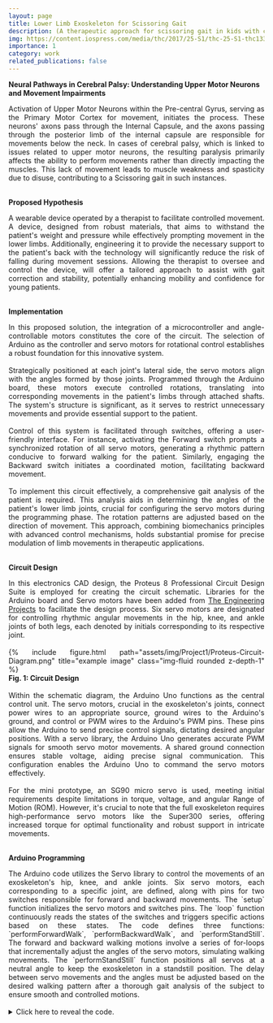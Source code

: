 ```yaml
---
layout: page
title: Lower Limb Exoskeleton for Scissoring Gait
description: (A therapeutic approach for scissoring gait in kids with cerebral palsy.)
img: https://content.iospress.com/media/thc/2017/25-S1/thc-25-S1-thc1330/thc-25-thc1330-g001.jpg
importance: 1
category: work
related_publications: false
---
```




**Neural Pathways in Cerebral Palsy: Understanding Upper Motor Neurons and Movement Impairments** <br>
<div style="text-align: justify">Activation of Upper Motor Neurons within the Pre-central Gyrus, serving as the Primary Motor Cortex for movement, initiates the process. These neurons' axons pass through the Internal Capsule, and the axons passing through the posterior limb of the internal capsule are responsible for movements below the neck. In cases of cerebral palsy, which is linked to issues related to upper motor neurons, the resulting paralysis primarily affects the ability to perform movements rather than directly impacting the muscles. This lack of movement leads to muscle weakness and spasticity due to disuse, contributing to a Scissoring gait in such instances.
</div>
<br>

**Proposed Hypothesis** <br>
<div style="text-align: justify">A wearable device operated by a therapist to facilitate controlled movement. A device, designed from robust materials, that aims to withstand the patient's weight and pressure while effectively prompting movement in the lower limbs. Additionally, engineering it to provide the necessary support to the patient's back with the technology will significantly reduce the risk of falling during movement sessions. Allowing the therapist to oversee and control the device, will offer a tailored approach to assist with gait correction and stability, potentially enhancing mobility and confidence for young patients.
</div>
<br>


**Implementation** <br>
<div style="text-align: justify"> In this proposed solution, the integration of a microcontroller and angle-controllable motors constitutes the core of the circuit. The selection of Arduino as the controller and servo motors for rotational control establishes a robust foundation for this innovative system.
<br>
<br>
Strategically positioned at each joint's lateral side, the servo motors align with the angles formed by those joints. Programmed through the Arduino board, these motors execute controlled rotations, translating into corresponding movements in the patient's limbs through attached shafts. The system's structure is significant, as it serves to restrict unnecessary movements and provide essential support to the patient.
<br>
<br>
Control of this system is facilitated through switches, offering a user-friendly interface. For instance, activating the Forward switch prompts a synchronized rotation of all servo motors, generating a rhythmic pattern conducive to forward walking for the patient. Similarly, engaging the Backward switch initiates a coordinated motion, facilitating backward movement.
<br>
<br>
To implement this circuit effectively, a comprehensive gait analysis of the patient is required. This analysis aids in determining the angles of the patient's lower limb joints, crucial for configuring the servo motors during the programming phase. The rotation patterns are adjusted based on the direction of movement. This approach, combining biomechanics principles with advanced control mechanisms, holds substantial promise for precise modulation of limb movements in therapeutic applications.
</div>
<br>



**Circuit Design** <br>
<div style="text-align: justify">In this electronics CAD design, the Proteus 8 Professional Circuit Design Suite is employed for creating the circuit schematic. Libraries for the Arduino board and Servo motors have been added from <a href='https://www.theengineeringprojects.com/'>The Engineering Projects</a> to facilitate the design process. Six servo motors are designated for controlling rhythmic angular movements in the hip, knee, and ankle joints of both legs, each denoted by initials corresponding to its respective joint.
<br>
<br>
    <div class="row">
        <div class="col-sm mt-3 mt-md-0">
            {% include figure.html path="assets/img/Project1/Proteus-Circuit-Diagram.png" title="example image" class="img-fluid rounded z-depth-1" %}
        </div>
    </div>
    <div class="caption">
        <b> Fig. 1: Circuit Design </b>
    </div>
<br>
Within the schematic diagram, the Arduino Uno functions as the central control unit. The servo motors, crucial in the exoskeleton's joints, connect power wires to an appropriate source, ground wires to the Arduino's ground, and control or PWM wires to the Arduino's PWM pins. These pins allow the Arduino to send precise control signals, dictating desired angular positions. With a servo library, the Arduino Uno generates accurate PWM signals for smooth servo motor movements. A shared ground connection ensures stable voltage, aiding precise signal communication. This configuration enables the Arduino Uno to command the servo motors effectively.
<br>
<br>
For the mini prototype, an SG90 micro servo is used, meeting initial requirements despite limitations in torque, voltage, and angular Range of Motion (ROM). However, it's crucial to note that the full exoskeleton requires high-performance servo motors like the Super300 series, offering increased torque for optimal functionality and robust support in intricate movements.
</div>
<br>


**Arduino Programming** <br>
<div style="text-align: justify">The Arduino code utilizes the Servo library to control the movements of an exoskeleton's hip, knee, and ankle joints. Six servo motors, each corresponding to a specific joint, are defined, along with pins for two switches responsible for forward and backward movements. The `setup` function initializes the servo motors and switches pins. The `loop` function continuously reads the states of the switches and triggers specific actions based on these states. The code defines three functions: `performForwardWalk`, `performBackwardWalk`, and `performStandStill`. The forward and backward walking motions involve a series of for-loops that incrementally adjust the angles of the servo motors, simulating walking movements. The `performStandStill` function positions all servos at a neutral angle to keep the exoskeleton in a standstill position. The delay between servo movements and the angles must be adjusted based on the desired walking pattern after a thorough gait analysis of the subject to ensure smooth and controlled motions.
</div>
<br>

<details>
  <summary>Click here to reveal the code.</summary>

{% raw %}
```arduino
#include <Servo.h>

// Define servo objects for each joint
Servo RightHip, RightKnee, RightAnkle, LeftHip, LeftKnee, LeftAnkle;

// Define pins for forward and backward switches
int ForwardButton = 7;  // Pin for switch 1
int BackwardButton = 8;  // Pin for switch 2

// Variables to store switch states and joint angles
int switchState1, switchState2;
int rh, rk, ra, rt, lh, lk, la, lt;

void setup() {
  // Attach servo objects to corresponding pins
  RightHip.attach(3);
  RightKnee.attach(5);
  RightAnkle.attach(6);
  //RightTarsal.attach(7);
  LeftHip.attach(9);
  LeftKnee.attach(10);
  LeftAnkle.attach(11);
  //LeftTarsal.attach(12);

  // Set switch pins as inputs
  pinMode(ForwardButton, INPUT);
  pinMode(BackwardButton, INPUT);
}

void loop() {
  // Read switch states
  switchState1 = digitalRead(ForwardButton);
  switchState2 = digitalRead(BackwardButton);

  // Perform actions based on switch states
  if (switchState1 == HIGH) {
    performForwardWalk();
  } else if (switchState2 == HIGH) {
    performBackwardWalk();
  } else {
    performStandStill();
  }
}

// Function to perform forward walking motion
void performForwardWalk() {
  // Right hip forward motion
  for (rh = 0; rh >= -60; rh -= 1) {
    RightHip.write(rh);
    delay(200);
  }

  // Right knee forward motion
  for (rk = 0; rk <= 30; rk += 1) {
    RightKnee.write(rk);
    delay(200);
  }

  // Right ankle forward motion
  for (ra = 0; ra <= 30; ra += 1) {
    RightAnkle.write(ra);
    delay(300);
  }

  // Right hip backward motion
  for (rh = -60; rh <= 0; rh += 1) {
    RightHip.write(rh);
    delay(200);
  }

  // Right knee backward motion
  for (rk = 30; rk >= 0; rk -= 1) {
    RightKnee.write(rk);
    delay(200);
  }

  // Right ankle backward motion
  for (ra = 30; ra >= 0; ra -= 1) {
    RightAnkle.write(ra);
    delay(300);
  }

  // Left hip forward motion
  for (lh = 0; lh <= 30; lh += 1) {
    LeftHip.write(lh);
    delay(200);
  }

  // Left knee forward motion
  for (lk = 0; lk <= 30; lk += 1) {
    LeftKnee.write(lk);
    delay(200);
  }

  // Left ankle forward motion
  for (la = 0; la <= 30; la += 1) {
    LeftAnkle.write(la);
    delay(300);
  }

  // Left hip backward motion
  for (lh = 30; lh >= 0; lh -= 1) {
    LeftHip.write(lh);
    delay(200);
  }

  // Left knee backward motion
  for (lk = 30; lk >= 0; lk -= 1) {
    LeftKnee.write(lk);
    delay(200);
  }

  // Left ankle backward motion
  for (la = 30; la >= 0; la -= 1) {
    LeftAnkle.write(la);
    delay(300);
  }
}

// Function to perform backward walking motion
void performBackwardWalk() {
  // Right hip backward motion
  for (rh = 0; rh <= 30; rh += 1) {
    RightHip.write(180 - rh);
    delay(200);
  }

  // Right knee backward motion
  for (rk = 30; rk >= 0; rk -= 1) {
    RightKnee.write(180 - rk);
    delay(200);
  }

  // Right ankle backward motion
  for (ra = 30; ra >= 0; ra -= 1) {
    RightAnkle.write(180 - ra);
    delay(300);
  }

  // Left hip backward motion
  for (lh = 30; lh >= 0; lh -= 1) {
    LeftHip.write(180 - lh);
    delay(200);
  }

  // Left knee backward motion
  for (lk = 30; lk >= 0; lk -= 1) {
    LeftKnee.write(180 - lk);
    delay(200);
  }

  // Left ankle backward motion
  for (la = 30; la >= 0; la -= 1) {
    LeftAnkle.write(180 - la);
    delay(300);
  }
}

// Function to keep the exoskeleton in a neutral position
void performStandStill() {
  // Code to keep the exoskeleton in a neutral position
  // Set all servos to a neutral position or a predefined standstill position
  RightHip.write(90);
  RightKnee.write(90);
  RightAnkle.write(90);
  LeftHip.write(90);
  LeftKnee.write(90);
  LeftAnkle.write(90);
  delay(500); // Must adjust delay based on requirements
}
```
{/% raw %}
</details>
